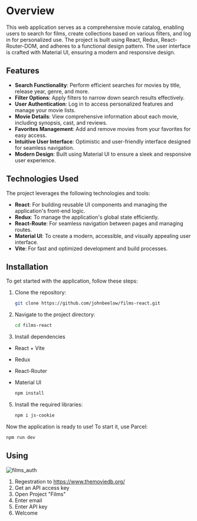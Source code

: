 # Overview

This web application serves as a comprehensive movie catalog, enabling users to search for films, create collections based on various filters, and log in for personalized use. The project is built using React, Redux, React-Router-DOM, and adheres to a functional design pattern. The user interface is crafted with Material UI, ensuring a modern and responsive design.

## Features

- **Search Functionality**: Perform efficient searches for movies by title, release year, genre, and more.
- **Filter Options**: Apply filters to narrow down search results effectively.
- **User Authentication**: Log in to access personalized features and manage your movie lists.
- **Movie Details**: View comprehensive information about each movie, including synopsis, cast, and reviews.
- **Favorites Management**: Add and remove movies from your favorites for easy access.
- **Intuitive User Interface**: Optimistic and user-friendly interface designed for seamless navigation.
- **Modern Design**: Built using Material UI to ensure a sleek and responsive user experience.

## Technologies Used

The project leverages the following technologies and tools:

- **React**: For building reusable UI components and managing the application's front-end logic.
- **Redux**: To manage the application's global state efficiently.
- **React-Route**: For seamless navigation between pages and managing routes.
- **Material UI**: To create a modern, accessible, and visually appealing user interface.
- **Vite**: For fast and optimized development and build processes.

## Installation

To get started with the application, follow these steps:

1. Clone the repository:
   ```bash
   git clone https://github.com/johnbeelow/films-react.git
   ```

2. Navigate to the project directory:
   ```bash
   cd films-react
   ```
   
3. Install dependencies
- React + Vite
- Redux
- React-Router
- Material UI
     
   ```bash
   npm install
   ```

5. Install the required libraries:
   ```bash
   npm i js-cookie
   ```

Now the application is ready to use! To start it, use Parcel:
```bash
npm run dev
```

##  Using
![films_auth](https://github.com/user-attachments/assets/a9944ff1-35aa-4eb7-bbca-7aa4e857484a)
1. Regestration to https://www.themoviedb.org/
2. Get an API access key
3. Open Project "Films"
4. Enter email
5. Enter API key
6. Welcome
